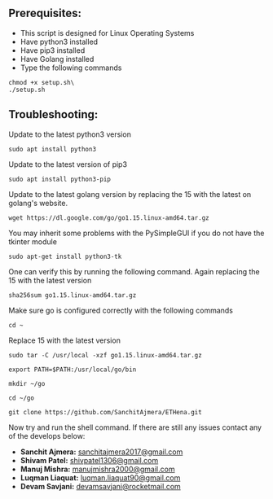 ## Prerequisites:

- This script is designed for Linux Operating Systems
- Have python3 installed
- Have pip3 installed
- Have Golang installed
- Type the following commands

```shell
chmod +x setup.sh\ 
./setup.sh
```

## Troubleshooting:

Update to the latest python3 version

```shell
sudo apt install python3
```

Update to the latest version of pip3

```shell
sudo apt install python3-pip
```

Update to the latest golang version by replacing the 15 with the latest on golang's website.

```shell
wget https://dl.google.com/go/go1.15.linux-amd64.tar.gz
```

You may inherit some problems with the PySimpleGUI if you do not have the tkinter module

```shell
sudo apt-get install python3-tk
```

One can verify this by running the following command. Again replacing the 15 with the latest version

```
sha256sum go1.15.linux-amd64.tar.gz
```

Make sure go is configured correctly with the following commands

```shell
cd ~
```

Replace 15 with the latest version

```shell
sudo tar -C /usr/local -xzf go1.15.linux-amd64.tar.gz
```

```shell
export PATH=$PATH:/usr/local/go/bin
```

```shell
mkdir ~/go
```

```shell
cd ~/go
```

```git
git clone https://github.com/SanchitAjmera/ETHena.git
```

Now try and run the shell command. If there are still any issues contact any of the develops below:

- **Sanchit Ajmera:** <sanchitajmera2017@gmail.com>
- **Shivam Patel:** <shivpatel1306@gmail.com>
- **Manuj Mishra:** <manujmishra2000@gmail.com>
- **Luqman Liaquat:** <luqman.liaquat90@gmail.com>
- **Devam Savjani:** <devamsavjani@rocketmail.com>
